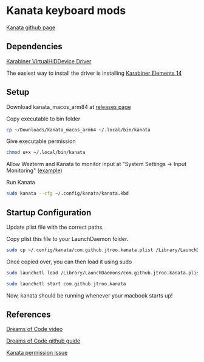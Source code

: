 # Kanata keyboard mods

[Kanata github page](https://github.com/jtroo/kanata)

## Dependencies

[Karabiner VirtualHiDDevice Driver](https://github.com/pqrs-org/Karabiner-DriverKit-VirtualHIDDevice)

The easiest way to install the driver is installing [Karabiner Elements 14](https://github.com/pqrs-org/Karabiner-Elements/releases/tag/v14.13.0)

## Setup

Download kanata_macos_arm84 at [releases page](https://github.com/jtroo/kanata/releases/tag/v1.7.0)

Copy executable to bin folder

```sh
cp ~/Downloads/kanata_macos_arm64 ~/.local/bin/kanata

```

Give executable permission

```sh
chmod u+x ~/.local/bin/kanata
```

Allow Wezterm and Kanata to monitor input at "System Settings -> Input Monitoring" ([example](https://github.com/jtroo/kanata/issues/1211#issuecomment-2327141671))

Run Kanata

```sh
sudo kanata --cfg ~/.config/kanata/kanata.kbd
```

## Startup Configuration

Update plist file with the correct paths.

Copy plist this file to your LaunchDaemon folder.

```sh
sudo cp ~/.config/kanata/com.github.jtroo.kanata.plist /Library/LaunchDaemons/
```

Once copied over, you can then load it using sudo

```sh
sudo launchctl load /Library/LaunchDaemons/com.github.jtroo.kanata.plist
```

```sh
sudo launchctl start com.github.jtroo.kanata
```

Now, kanata should be running whenever your macbook starts up!

## References

[Dreams of Code video](https://www.youtube.com/watch?v=sLWQ4Gx88h4)

[Dreams of Code github guide](https://github.com/dreamsofcode-io/home-row-mods/tree/main/kanata/macos)

[Kanata permission issue](https://github.com/jtroo/kanata/issues/1211)
